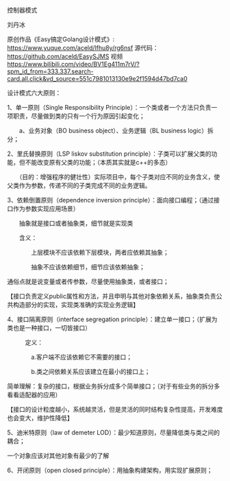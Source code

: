 控制器模式

刘丹冰

原创作品《Easy搞定Golang设计模式》: https://www.yuque.com/aceld/lfhu8y/rg6nsf
源代码：https://github.com/aceld/EasySJMS
视频 https://www.bilibili.com/video/BV1Eg411m7rV/?spm_id_from=333.337.search-card.all.click&vd_source=551c7981013130e9e2f1594d47bd7ca0

设计模式六大原则：

1、单一原则（Single Responsibility Principle）：一个类或者一个方法只负责一项职责，尽量做到类的只有一个行为原因引起变化；

　　a、业务对象（BO business object）、业务逻辑（BL business logic）拆分；

2、里氏替换原则（LSP liskov substitution principle）：子类可以扩展父类的功能，但不能改变原有父类的功能；（本质其实就是c++的多态）

　　（目的：增强程序的健壮性）实际项目中，每个子类对应不同的业务含义，使父类作为参数，传递不同的子类完成不同的业务逻辑。

3、依赖倒置原则（dependence inversion principle）：面向接口编程；（通过接口作为参数实现应用场景）

　　抽象就是接口或者抽象类，细节就是实现类

　　含义：

　　　　上层模块不应该依赖下层模块，两者应依赖其抽象；

　　　　抽象不应该依赖细节，细节应该依赖抽象；

通俗点就是说变量或者传参数，尽量使用抽象类，或者接口；

【接口负责定义public属性和方法，并且申明与其他对象依赖关系，抽象类负责公共构造部分的实现，实现类准确的实现业务逻辑】

4、接口隔离原则（interface segregation principle）：建立单一接口；（扩展为类也是一种接口，一切皆接口）

　　　定义：

　　　　a.客户端不应该依赖它不需要的接口；

　　　　b.类之间依赖关系应该建立在最小的接口上；

简单理解：复杂的接口，根据业务拆分成多个简单接口；（对于有些业务的拆分多看看适配器的应用）

【接口的设计粒度越小，系统越灵活，但是灵活的同时结构复杂性提高，开发难度也会变大，维护性降低】　　　

5、迪米特原则（law of demeter LOD）：最少知道原则，尽量降低类与类之间的耦合；

一个对象应该对其他对象有最少的了解

6、开闭原则（open closed principle）：用抽象构建架构，用实现扩展原则；